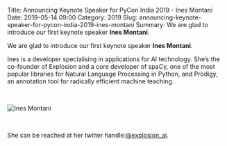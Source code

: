 Title: Announcing Keynote Speaker for PyCon India 2019 - Ines Montani
Date: 2019-05-14 09:00
Category: 2019
Slug: announcing-keynote-speaker-for-pycon-india-2019-ines-montani
Summary: We are glad to introduce our first keynote speaker **Ines Montani**.

We are glad to introduce our first keynote speaker **Ines Montani**.

Ines is a developer specialising in applications for AI technology. 
She’s the co-founder of Explosion and a core developer of spaCy, one of 
the most popular libraries for Natural Language Processing in Python, 
and Prodigy, an annotation tool for radically efficient machine teaching.

<br>

![Ines Montani]({filename}/images/ines.jpg)

<br>

She can be reached at her twitter handle:[@explosion_ai](https://twitter.com/explosion_ai).
